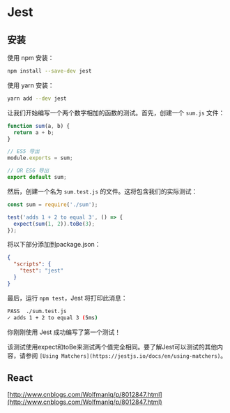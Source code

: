 # Jest

## 安装

使用 npm 安装：

```sh
npm install --save-dev jest
```

使用 yarn 安装：

```sh
yarn add --dev jest
```

让我们开始编写一个两个数字相加的函数的测试。首先，创建一个 `sum.js` 文件：

```js
function sum(a, b) {
  return a + b;
}

// ES5 导出
module.exports = sum;

// OR ES6 导出
export default sum;
```

然后，创建一个名为 `sum.test.js` 的文件。这将包含我们的实际测试：

```js
const sum = require('./sum');

test('adds 1 + 2 to equal 3', () => {
  expect(sum(1, 2)).toBe(3);
});
```

将以下部分添加到package.json：

```json
{
  "scripts": {
    "test": "jest"
  }
}
```

最后，运行 `npm test`，Jest 将打印此消息：

```sh
PASS  ./sum.test.js
✓ adds 1 + 2 to equal 3 (5ms)
```

你刚刚使用 Jest 成功编写了第一个测试！

该测试使用expect和toBe来测试两个值完全相同。要了解Jest可以测试的其他内容，请参阅 `[Using Matchers](https://jestjs.io/docs/en/using-matchers)`。

## React

[http://www.cnblogs.com/Wolfmanlq/p/8012847.html](http://www.cnblogs.com/Wolfmanlq/p/8012847.html)
